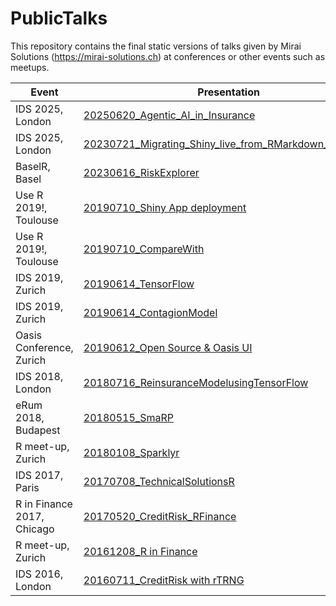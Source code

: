 # PublicTalks
This repository contains the final static versions of talks given by Mirai Solutions (https://mirai-solutions.ch) at conferences or other events such as meetups.


|   Event    |        Presentation                |
|------------|------------------------------------|
|IDS 2025, London | [20250620_Agentic_AI_in_Insurance](20250620_Agentic_AI_in_Insurance.pdf) |
|IDS 2025, London | [20230721_Migrating_Shiny_live_from_RMarkdown_to_Quarto](20230721_Migrating_Shiny_live_from_RMarkdown_to_Quarto.pdf) |
|BaselR, Basel | [20230616_RiskExplorer](InsuranceDataScience2023/20230616_RiskExplorer.pdf) |
|Use R 2019!, Toulouse | [20190710_Shiny App deployment](20190710_ShinyAppDeploymentIntegration.pdf) |
|Use R 2019!, Toulouse | [20190710_CompareWith](20190710_CompareWith.pdf) |
|IDS 2019, Zurich | [20190614_TensorFlow](20190614_TensorFlow.pdf) |
|IDS 2019, Zurich | [20190614_ContagionModel](20190614_ContagionModel.pdf) |
|Oasis Conference, Zurich | [20190612_Open Source & Oasis UI]( 20190612_OpenSourceAnalytics_OasisUI.pdf) |
|IDS 2018, London | [20180716_ReinsuranceModelusingTensorFlow](20180716_ReinsuranceModelusingTensorFlow.pdf) |
|eRum 2018, Budapest | [20180515_SmaRP](20180515_SmaRP.pdf) |
|R meet-up, Zurich | [20180108_Sparklyr](20180108_Sparklyr.pdf) |
|IDS 2017, Paris | [20170708_TechnicalSolutionsR](20170708_TechnicalSolutionsR.pdf) |
|R in Finance 2017, Chicago | [20170520_CreditRisk_RFinance](20170520_CreditRisk_RFinance.pdf) |
|R meet-up, Zurich | [20161208_R in Finance](20161208_Use_R_in_Insurance.pdf) |
|IDS 2016, London | [20160711_CreditRisk with rTRNG](20160711_CreditRisk_with_rTRNG.pdf) |
